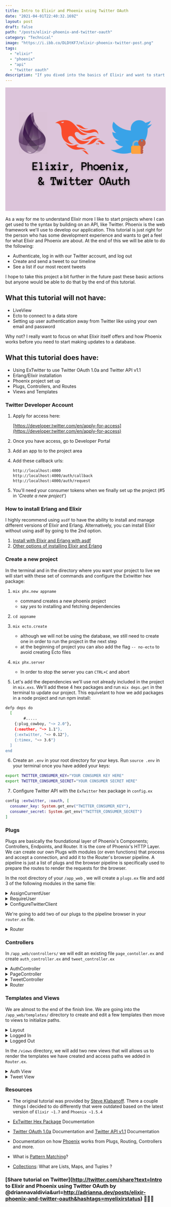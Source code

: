 ```yaml
---
title: Intro to Elixir and Phoenix using Twitter OAuth
date: "2021-04-01T22:40:32.169Z"
layout: post
draft: false
path: "/posts/elixir-phoenix-and-twitter-oauth"
category: "Technical"
image: "https://i.ibb.co/DLDtKF7/elixir-phoenix-twitter-post.png"
tags:
  - "elixir"
  - "phoenix"
  - "api"
  - "twitter oauth"
description: "If you dived into the basics of Elixir and want to start using it with Pheonix, this is a great starter project using Twitter OAuth to get a basic understanding of how the framework functions while flexing your new Elixir knowledge."
---
```


![](elixir_phoenix_twitter_post.png)

As a way for me to understand Elixir more I like to start projects where I can get used to the syntax by building on an API, like Twitter. Phoenix is the web framework we'll use to develop our application. This tutorial is just right for the person who has some development experience and wants to get a feel for what Elixir and Phoenix are about. At the end of this we will be able to do the following:

- Authenticate, log in with our Twitter account, and log out
- Create and send a tweet to our timeline
- See a list if our most recent tweets

I hope to take this project a bit further in the future past these basic actions but anyone would be able to do that by the end of this tutorial.

## What this tutorial will not have:

- LiveView
- Ecto to connect to a data store
- Setting up user authentication away from Twitter like using your own email and password

Why not? I really want to focus on what Elixir itself offers and how Phoenix works before you need to start making updates to a database.

## What this tutorial does have:

- Using ExTwitter to use Twitter OAuth 1.0a and Twitter API v1.1
- Erlang/Elixir installation
- Phoenix project set up
- Plugs, Controllers, and Routes
- Views and Templates

### Twitter Developer Account

1. Apply for access here:

    [https://developer.twitter.com/en/apply-for-access](https://developer.twitter.com/en/apply-for-access)

2. Once you have access, go to Developer Portal
3. Add an app to to the project area
4. Add these callback urls:

    ```
    http://localhost:4000
    http://localhost:4000/auth/callback
    http://localhost:4000/auth/request
    ```

5. You'll need your consumer tokens when we finally set up the project (#5 in '*Create a new project*')

### How to install Erlang and Elixir

I highly recommend using `asdf` to have the ability to install and manage different versions of Elixir and Erlang. Alternatively, you can install Elixir without using asdf by going to the 2nd option.

1.  [Install with Elixir and Erlang with asdf](https://developer.twitter.com/en/docs/twitter-api/v1)
2. [Other options of installing Elixir and Erlang](https://elixir-lang.org/install.html)

### Create a new project

In the terminal and in the directory where you want your project to live we will start with these set of commands and configure the Extwitter hex package:

1. `mix phx.new appname`
    - command creates a new phoenix project
    - say *yes* to installing and fetching dependencies
2. `cd appname`
3. `mix ecto.create`
    - although we will not be using the database, we still need to create one in order to run the project in the next step
    - at the beginning of project you can also add the flag `-- no-ecto` to avoid creating Ecto files
4. `mix phx.server`
    - In order to stop the server you can `CTRL+C` and abort

5. Let's add the dependencies we'll use not already included in the project  in `mix.exs`. We'll add these 4 hex packages and run `mix deps.get` in the terminal to update our project. This equivelant to how we add packages in a node project and run npm install:

```bash
defp deps do
  [
		#.....
    {:plug_cowboy, "~> 2.0"},
    {:oauther, "~> 1.1"},
    {:extwitter, "~> 0.12"},
    {:timex, "~> 3.6"}
  ]
end
```

  6. Create an `.env`  in your root directory for your keys. Run `source .env` in your terminal once you have added your keys:

  ```bash
  export TWITTER_CONSUMER_KEY="YOUR CONSUMER KEY HERE"
  export TWITTER_CONSUMER_SECRET="YOUR CONSUMER SECRET HERE"
  ```

  7. Configure Twitter API with the `ExTwitter` hex package in `config.ex`

  ```elixir
  config :extwitter, :oauth, [
    consumer_key: System.get_env("TWITTER_CONSUMER_KEY"),
    consumer_secret: System.get_env("TWITTER_CONSUMER_SECRET")
  ]
  ```

### Plugs

Plugs are basically the foundational layer of Phoenix's Components; Controllers, Endpoints, and Router. It is the core of Phoenix's HTTP Layer. We can create our own Plugs with modules (or even functions) that process and accept a connection, and add it to the Router's browser pipeline. A pipeline is just a list of plugs and the browser pipeline is specifically used to prepare the routes to render the requests for the browser.

In the root directory of your `/app_web` , we will create a `plugs.ex` file and add 3 of the following modules in the same file:

  <details>
    <summary>AssignCurrentUser</summary>

  ```elixir
  defmodule AppWeb.Plugs.AssignCurrentUser do
    import Plug.Conn

    def init(opts) do; opts; end;
    def call(conn, _opts) do
      assign(conn, :current_user, get_session(conn, :current_user))
    end
  end
  ```

  When you create a custom plug module, you are required to import `Plug.Conn` and define two functions: `init` and `call`

  - `init` allows to initialize arguements or options to be passed into `call` function
  - `call` is where transformation happens for the connection we retrieve. In our custom case we pass 3 arguments  into the `assign` function. The first argument is required to be the connection, the third is a new key we are adding to the connection struct, and the third is the value. The value that is added is the information of the user from the current session.

  </details>

<details>
  <summary>RequireUser</summary>

Another custom plug created, simply follows the same rules when creating one. In out `init` function we check if a key value `current_user` exists in the connection, thus allowing the page to retrieve the connection information to passed down in the controllers. If it does not, we send a 401 response.

This will not be used in `Router.ex` but it will be used in the TweetController to determine if a user can send a tweet.

```elixir
defmodule AppWeb.Plugs.RequireUser do
import Plug.Conn

  def init(opts) do; opts; end;
  def call(conn, _opts) do
    if conn.assigns.current_user do
      conn
    else
      conn
      |> Plug.Conn.send_resp(401, "")
      |> halt()
    end
  end
end
```
</details>


<details>
  <summary>ConfigureTwitterClient</summary>

Our 3rd module plug in the this file will allow to us maintain and save our Twitter user's secret tokens after they have made a successful authentication using *ExTwitter*. We will be able to pass this information down to our controllers later in this tutorial that require it to have access to user's account information within the session.

```elixir
defmodule AppWeb.Plugs.ConfigureTwitterClient do
  import Plug.Conn

  def init(opts) do; opts; end;
  def call(conn, _opts) do
    if conn.assigns.current_user &&
      get_session(conn, :access_token) &&
      get_session(conn, :access_token_secret) do
        # Configure extwitter credentials
        ExTwitter.configure(
          :process,
          Enum.concat(
            ExTwitter.Config.get_tuples,
            [ access_token: get_session(conn, :access_token),
              access_token_secret: get_session(conn, :access_token_secret)]
          )
        )
    end
    conn
  end
end
```
</details>

We're going to add two of our plugs to the pipeline browser in your `router.ex` file.
<details>
  <summary>Router</summary>

We add our custom plugs at the end because our plugs are dependent on the "session" information that is applied in the connection. You can see `plug :fetch_session` is second in the pipeline.

```elixir
defmodule AppWeb.Router do
  use AppWeb, :router
  alias AppWeb.Plugs

  pipeline :browser do
    plug :accepts, ["html"]
    plug :fetch_session
    plug :fetch_flash
    plug :protect_from_forgery
    plug :put_secure_browser_headers
    plug Plugs.AssignCurrentUser
    plug Plugs.ConfigureTwitterClient
    end
  
  #....
end
```

Phoenix will invoke each plug in order as the browser hits each scoped path and will start capturing the information we need to render our page.

</details>

### Controllers

In `/app_web/controllers/` we will edit an existing file `page_contoller.ex` and create `auth_controller.ex` and `tweet_controller.ex` 

<details>
  <summary>AuthController</summary>

The auth_controller will handle how we request a twitter user's secret tokens, add it to our configuration, verify authentication, and redirect back the user to the homepage.

```elixir
defmodule AppWeb.AuthController do
  use AppwWeb, :controller

  alias AppWeb.Router
  
  # ......
end
```

In order to initialize a controller we need to defined its use. We will also need the router in this controller in order to retrieve and redirect paths.

```elixir
def request(conn, _params) do
  token = ExTwitter.request_token(
    Router.Helpers.auth_url(conn, :callback)
  )
  {:ok, authenticate_url} = ExTwitter.authenticate_url(token.oauth_token)
  redirect conn, external: authenticate_url
end
```

We use *ExTwitter* to help us request and use the callback path to allow us to retrieve a token provided by the Twitter Authentication process, to lead us to an authentication url, also provided by Twitter API.

```elixir
def callback(conn, %{"oauth_token" => oauth_token, "oauth_verifier" => oauth_verifier}) do
  {:ok, access_token} = ExTwitter.access_token(oauth_verifier, oauth_token)

  # if we just ran configure without merging in the existing
  # config, we would lose existing config
  ExTwitter.configure(
    :process,
    Enum.concat(
      ExTwitter.Config.get_tuples,
      [ access_token: access_token.oauth_token,
        access_token_secret: access_token.oauth_token_secret ]
    )
  )

  user_info = ExTwitter.verify_credentials()
  user_obj = %{ name: user_info.name, screen_name: user_info.screen_name }

  conn = conn
    |> put_session(:current_user, user_obj)
    |> put_session(:access_token, access_token.oauth_token)
    |> put_session(:access_token_secret, access_token.oauth_token_secret)

  redirect conn, to: Router.Helpers.page_path(conn, :index)
end
```

Remember the *ExTwitter* configuration for our secret tokens we did earlier when setting up our project? In the callback we retrieve the secret tokens for the user and `Enum.concat` in order to merge the values instead of overriding our app's tokens.

We also verify the credentials and if all is well, we are able to get the user's information. 
For now we only get the `name` and `screen_name` and it constructs a map. 
We put all these important details into the session to be retrieved in our custom made plugs.

So what happens when this doesn't go all too well and it fails because maybe the user forgot their password?

```elixir
def callback(conn, %{"denied" => _}) do
  conn
  |> put_flash(:error, "You did not give us access to your account")
  |> redirect(to: Router.Helpers.page_path(conn, :index))
end
```

We add another function with the same name AND same amount of arguments . 
This is a form of pattern matching. One of the really cool features about Elixir I enjoy.

```elixir
def logout(conn, _params) do
  conn
  |> configure_session(drop: true)
  |> redirect(to: Router.Helpers.page_path(conn, :index))
end
```

This is the last method we want to add to our auth_controller. It's going to allow the ability for for the user to logout and scrape their Twitter information from the session and redirect them back to the homepage.

</details>

<details>
  <summary>PageController</summary>

In your controller directory there should be an existing `page_controller.ex` that handles rendering your homepage.

```elixir
defmodule AppWeb.PageController do
  use AppWeb, :controller

  def index(conn, _params) do
    render(conn, "index.html")
  end
end
```

Instead of rendering `index.html` we are going to render two different templates based on if a current_user exists on our connection.

```elixir
def index(conn, _params) do
  if conn.assigns.current_user do
    screen_name = conn.assigns.current_user.screen_name
    tweets = ExTwitter.user_timeline([
        screen_name: screen_name,
        exclude_replies: true,
        include_rts: false,
        count: 1
      ])
    render conn, "logged_in.html", %{tweets: tweets}
  else
    render conn, "logged_out.html"
  end
end
```

If a `current_user` exists on the connection then we will want to pull the following user information from it in order to get our first pieces of the Twitter account. In our case the `user_timeline`.  If there is no `current_user`, the user will see the `logged_out.html` template.

We'll create these templates in the Templates and Views section.
</details>

<details>
  <summary>TweetController</summary>

We will create one last controller to have the ability to tweet from our app.

```elixir
defmodule AppWeb.TweetController do
  use AppWeb, :controller
  plug AppWeb.Plugs.RequireUser
  plug :put_layout, false

  alias EyefollowWeb.Router

  def create(conn, %{"message" => message}) do
    tweet = ExTwitter.update(message)
    url = "https://twitter.com/#{tweet.user.screen_name}/status/#{tweet.id}"

    conn
    |> put_flash(:info, "Tweet created! See #{url}")
    |> redirect(to: Router.Helpers.page_path(conn, :index))
  end
end
```
</details>

<details>
  <summary>Router</summary>

After creating and editing our controllers, we will head back to the `router.ex` file and add new paths that correspond to each controller and methods we created.

```elixir
scope "/", AppWeb do
  pipe_through :browser

  get "/", PageController, :index
  get "/auth/request", AuthController, :request
  get "/auth/callback", AuthController, :callback
  get "/auth/logout", AuthController, :logout

  resources "/tweets", TweetController, only: [:create]
end
```

We need to provide a path for each level of authentication created in `auth_controller.ex` as **get** requests Since we are creating new sub-path called `/auth` we will have to create a view for it. We will get to that in Templates and Views.

You'll also see we've created path for tweets but have set `only: [:create]` in order to indicate that this resource should only have one action. We'll create a view for this too in the next section.

Also if you run `mix phx.routes` in your terminal, you will be able to see the routes created here. It will look something like this for the first few routes we've created.

```elixir
page_path  GET   /                        AppWeb.PageController :index
auth_path  GET   /auth/request            AppWeb.AuthController :request
auth_path  GET   /auth/callback           AppWeb.AuthController :callback
auth_path  GET   /auth/logout             AppWeb.AuthController :logout
tweet_path  POST  /tweets                 AppWeb.TweetController :create
```
</details>

### Templates and Views

We are almost to the end of the finish line. We are going into the `/app_web/templates/` directory to create and edit a few templates then move to views to initialize paths. 

<details>
  <summary>Layout</summary>

We're going to edit the layout that wraps around templates used in `page_controller.ex`

`/layout/app.html.eex`

```html
<div class="container">
  <p class="alert alert-info" role="alert"><%= get_flash(@conn, :info) %></p>
  <p class="alert alert-danger" role="alert"><%= get_flash(@conn, :error) %></p>

  <main role="main">
    <div class="row">
      <div class="col-lg-12">
        <h1>Twitter &amp; OAuth in Elixir</h1>
      </div>
    </div>

    <div class="row">
      <div class="col-lg-12">
        <%= @inner_content %>
      </div>
    </div>
  </main>
</div>
```

We're going to replace everything after the closing `</header>` but still remain inside the `<body></body>` HTML tags.
</details>

<details>
  <summary>Logged In</summary>

In the page directory we'll rename the `index.html.eex` to `logged_in.html.eex` and replace the content with the following:

```html
<h2>
  Welcome, <strong><%= @current_user.name %></strong>!
  <a href="<%= Routes.auth_path(@conn, :logout) %>" class="btn btn-default btn-sm">Logout</a>
</h2>

<form class='form-inline' method='post' action='<%= Routes.tweet_path(@conn, :create)%>'>
  <input type="hidden" name="_csrf_token" id="csrf_token" value="<%= get_csrf_token() %>">
  
  <div class="form-group">
    <input type="text" name="message" placeholder="Tweet message..." maxlength=140/>
    <button type="submit" class="btn btn-default btn-sm" id='tweet-form-submit'>Tweet</button>
  </div>
</form>

<h3>@<%= @current_user.screen_name %>'s tweets</h3>

<div class="tweets-container">
  <%= for tweet <- @tweets do %>
    <div class="tweet-card">
      <%= tweet.created_at%>
      <%= tweet.text%>
    </div>
  <% end %>
</div>
```

NOTE: Out of the box, we do not automatically get access to use `get_csrf_token` when we use a form with a post method to create a tweet. In our `app_web.ex` file in the `view` method, we must add `get_csrf_token: 0` as part of the list of convenient functions to be used in any controller.
</details>

<details>
  <summary>Logged Out</summary>

  ```html
  <p>
    You are not logged in.
    <a href="<%= Routes.auth_path(@conn, :request) %>" class="btn btn-default btn-sm">Sign In</a>
  </p>
  ```
</details>

In the `/views` directory, we will add two new views that will allows us to render the templates we have created and access paths we added in `Router.ex`.

<details>
  <summary>Auth View</summary>

`auth_view.ex`

```elixir
defmodule AppWeb.AuthView do
  use AppWeb, :view
end
```
</details>

<details>
  <summary>Tweet View</summary>

`tweet_view.ex`

```elixir
defmodule AppWeb.TweetView do
  use AppWeb, :view
end
```
</details>

### Resources

- The original tutorial was provided by [Steve Klabanoff](http://headynation.com/twitter-oauth-elixir-phoenix/). There a couple things I decided to do differently that were outdated based on the latest version of `Elixir ~1.7` and `Phoenix ~1.5.4`

- [ExTwitter Hex Package](https://hexdocs.pm/extwitter/ExTwitter.html) Documentation

- [Twitter OAuth 1.0a](https://developer.twitter.com/en/docs/authentication/api-reference) Documentation and [Twitter API v1.1](https://developer.twitter.com/en/docs/twitter-api/v1) Documentation

- Documentation on how [Phoenix](https://hexdocs.pm/phoenix/plug.html#content) works from Plugs, Routing, Controllers and more.

- What is [Pattern Matching](https://elixirschool.com/en/lessons/basics/functions/#pattern-matching)?

- [Collections](https://elixirschool.com/en/lessons/basics/collections/): What are Lists, Maps, and Tuples ?

### [Share tutorial on Twitter](http://twitter.com/share?text=Intro to Elixir and Phoenix using Twitter OAuth by @driannavaldivia&url=http://adrianna.dev/posts/elixir-phoenix-and-twitter-oauth&hashtags=myelixirstatus) 👩🏽‍💻

